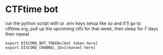# CTFtime bot

run the python script with ur .env keys setup like so and it'll go to ctftime.org,
pull up the upcoming ctfs for that week, then sleep for 7 days then repeat
```
export DISCORD_BOT_TOKEN=[bot token here]
export DISCORD_CHANNEL_ID=[channel here]
```